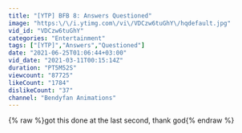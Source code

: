 ```yaml
---
title: "[YTP] BFB 8: Answers Questioned"
image: "https:\/\/i.ytimg.com\/vi\/VDCzw6tuGhY\/hqdefault.jpg"
vid_id: "VDCzw6tuGhY"
categories: "Entertainment"
tags: ["[YTP]","Answers","Questioned"]
date: "2021-06-25T01:06:44+03:00"
vid_date: "2021-03-11T00:15:14Z"
duration: "PT5M52S"
viewcount: "87725"
likeCount: "1784"
dislikeCount: "37"
channel: "Bendyfan Animations"
---
```

{% raw %}got this done at the last second, thank god{% endraw %}
